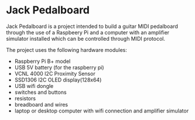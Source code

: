 # Jack Pedalboard
Jack Pedalboard is a project intended to build a guitar MIDI pedalboard 
through the use of a Raspbeery Pi and a computer with an amplifier 
simulator installed which can be controlled through MIDI protocol.

The project uses the following hardware modules:
  - Raspberry Pi B+ model
  - USB 5V battery (for the raspberry pi)
  - VCNL 4000 I2C Proximity Sensor
  - SSD1306 I2C OLED display(128x64)
  - USB wifi dongle
  - switches and buttons
  - resistors
  - breadboard and wires 
  - laptop or desktop computer with wifi connection and amplifier simulator
  
  
